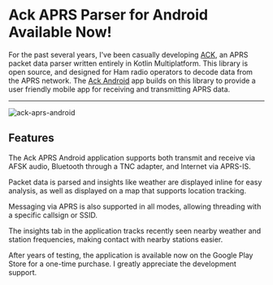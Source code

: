 Ack APRS Parser for Android Available Now!
==========================================

For the past several years, I've been casually developing [ACK], an APRS
packet data parser written entirely in Kotlin Multiplatform. This library
is open source, and designed for Ham radio operators to decode data from
the APRS network. The [Ack Android] app builds on this library to provide
a user friendly mobile app for receiving and transmitting APRS data.


[ACK]: https://ack.inkapplications.com
[Ack Android]: https://play.google.com/store/apps/details?id=com.inkapplications.ack.android

----------

![ack-aprs-android](file:///var/home/renee/Code/ReneeVandervelde/build/output/resources/images/publications/ack-android/ack-header-screenshot.jpg)

Features
--------

The Ack APRS Android application supports both transmit and receive via
AFSK audio, Bluetooth through a TNC adapter, and Internet via APRS-IS.

Packet data is parsed and insights like weather are displayed inline for
easy analysis, as well as displayed on a map that supports location tracking.

Messaging via APRS is also supported in all modes, allowing threading with
a specific callsign or SSID.

The insights tab in the application tracks recently seen nearby weather
and station frequencies, making contact with nearby stations easier.

After years of testing, the application is available now on the Google Play
Store for a one-time purchase. I greatly appreciate the development support.

